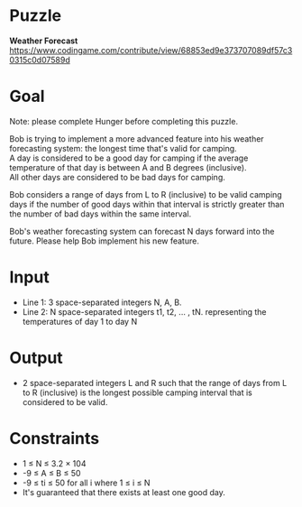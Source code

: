 # Puzzle
**Weather Forecast** https://www.codingame.com/contribute/view/68853ed9e373707089df57c30315c0d07589d

# Goal
Note: please complete Hunger before completing this puzzle.

Bob is trying to implement a more advanced feature into his weather forecasting system: the longest time that's valid for camping.   
A day is considered to be a good day for camping if the average temperature of that day is between A and B degrees (inclusive).   
All other days are considered to be bad days for camping.  

Bob considers a range of days from L to R (inclusive) to be valid camping days if the number of good days within that interval is strictly greater than the number of bad days within the same interval.

Bob's weather forecasting system can forecast N days forward into the future. Please help Bob implement his new feature.

# Input
* Line 1: 3 space-separated integers N, A, B.
* Line 2: N space-separated integers t1, t2, ... , tN. representing the temperatures of day 1 to day N

# Output
* 2 space-separated integers L and R such that the range of days from L to R (inclusive) is the longest possible camping interval that is considered to be valid.

# Constraints
* 1 ≤ N ≤ 3.2 × 104
* -9 ≤ A ≤ B ≤ 50
* -9 ≤ ti ≤ 50 for all i where 1 ≤ i ≤ N
* It's guaranteed that there exists at least one good day.
